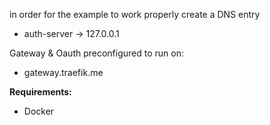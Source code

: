 in order for the example to work properly create a DNS entry
* auth-server -> 127.0.0.1


Gateway & Oauth preconfigured to run on:
* gateway.traefik.me

**Requirements:**
* Docker